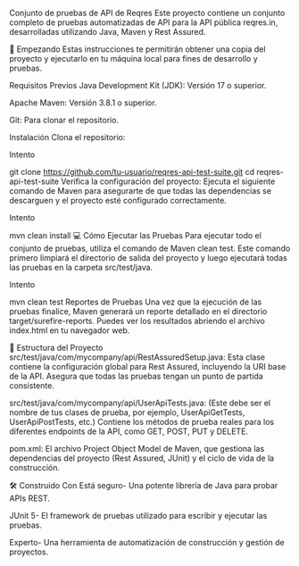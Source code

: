 Conjunto de pruebas de API de Reqres
Este proyecto contiene un conjunto completo de pruebas automatizadas de API para la API pública reqres.in, desarrolladas utilizando Java, Maven y Rest Assured.

🚀 Empezando
Estas instrucciones te permitirán obtener una copia del proyecto y ejecutarlo en tu máquina local para fines de desarrollo y pruebas.

Requisitos Previos
Java Development Kit (JDK): Versión 17 o superior.

Apache Maven: Versión 3.8.1 o superior.

Git: Para clonar el repositorio.

Instalación
Clona el repositorio:

Intento

git clone https://github.com/tu-usuario/reqres-api-test-suite.git
cd reqres-api-test-suite
Verifica la configuración del proyecto:
Ejecuta el siguiente comando de Maven para asegurarte de que todas las dependencias se descarguen y el proyecto esté configurado correctamente.

Intento

mvn clean install
💻 Cómo Ejecutar las Pruebas
Para ejecutar todo el conjunto de pruebas, utiliza el comando de Maven clean test. Este comando primero limpiará el directorio de salida del proyecto y luego ejecutará todas las pruebas en la carpeta src/test/java.

Intento

mvn clean test
Reportes de Pruebas
Una vez que la ejecución de las pruebas finalice, Maven generará un reporte detallado en el directorio target/surefire-reports. Puedes ver los resultados abriendo el archivo index.html en tu navegador web.

🧪 Estructura del Proyecto
src/test/java/com/mycompany/api/RestAssuredSetup.java: Esta clase contiene la configuración global para Rest Assured, incluyendo la URI base de la API. Asegura que todas las pruebas tengan un punto de partida consistente.

src/test/java/com/mycompany/api/UserApiTests.java: (Este debe ser el nombre de tus clases de prueba, por ejemplo, UserApiGetTests, UserApiPostTests, etc.) Contiene los métodos de prueba reales para los diferentes endpoints de la API, como GET, POST, PUT y DELETE.

pom.xml: El archivo Project Object Model de Maven, que gestiona las dependencias del proyecto (Rest Assured, JUnit) y el ciclo de vida de la construcción.

🛠️ Construido Con
Está seguro- Una potente librería de Java para probar APIs REST.

JUnit 5- El framework de pruebas utilizado para escribir y ejecutar las pruebas.

Experto- Una herramienta de automatización de construcción y gestión de proyectos.